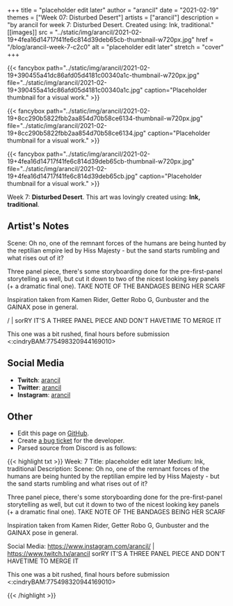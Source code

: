 +++
title =       "placeholder edit later"
author =      "arancil"
date =        "2021-02-19"
themes =      ["Week 07: Disturbed Desert"]
artists =     ["arancil"]
description = "by arancil for week 7: Disturbed Desert. Created using: Ink, traditional."
[[images]]
              src = "../static/img/arancil/2021-02-19+4fea16d14717f41fe6c814d39deb65cb-thumbnail-w720px.jpg"
              href = "/blog/arancil-week-7-c2c0"
              alt = "placeholder edit later"
              stretch = "cover"
+++


{{< fancybox path="../static/img/arancil/2021-02-19+390455a41dc86afd05d4181c00340a1c-thumbnail-w720px.jpg" file="../static/img/arancil/2021-02-19+390455a41dc86afd05d4181c00340a1c.jpg" caption="Placeholder thumbnail for a visual work." >}}

{{< fancybox path="../static/img/arancil/2021-02-19+8cc290b5822fbb2aa854d70b58ce6134-thumbnail-w720px.jpg" file="../static/img/arancil/2021-02-19+8cc290b5822fbb2aa854d70b58ce6134.jpg" caption="Placeholder thumbnail for a visual work." >}}

{{< fancybox path="../static/img/arancil/2021-02-19+4fea16d14717f41fe6c814d39deb65cb-thumbnail-w720px.jpg" file="../static/img/arancil/2021-02-19+4fea16d14717f41fe6c814d39deb65cb.jpg" caption="Placeholder thumbnail for a visual work." >}}


Week 7: **Disturbed Desert**. This art was lovingly created using: **Ink, traditional**.

## Artist's Notes

Scene: Oh no, one of the remnant forces of the humans are being hunted by the reptilian empire led by Hiss Majesty - but the sand starts rumbling and what rises out of it?

Three panel piece, there's some storyboarding done for the pre-first-panel storytelling as well, but cut it down to two of the nicest looking key panels (+ a dramatic final one). TAKE NOTE OF THE BANDAGES BEING HER SCARF

Inspiration taken from Kamen Rider, Getter Robo G, Gunbuster and the GAINAX pose in general.

/ | 
sorRY IT'S A THREE PANEL PIECE AND DON'T HAVETIME TO MERGE IT

This one was a bit rushed, final hours before submission <:cindryBAM:775498320944169010>

## Social Media

- **Twitch**: <a href='https://twitch.tv/arancil' target='_blank'>arancil</a>
- **Twitter**: <a href='https://twitter.com/arancil' target='_blank'>arancil</a>
- **Instagram**: <a href='https://instagram.com/arancil' target='_blank'>arancil</a>

## Other

- Edit this page on [GitHub](https://github.com/teaminkling/web-refresh/edit/main/content/blog/arancil-week-7-c2c0.md).
- Create [a bug ticket](https://github.com/teaminkling/web-refresh/issues/new?assignees=&labels=bug&template=problem-report.md&title=) for the developer.
- Parsed source from Discord is as follows:

{{< highlight txt >}}
Week: 7
Title: placeholder edit later
Medium: Ink, traditional
Description: Scene: Oh no, one of the remnant forces of the humans are being hunted by the reptilian empire led by Hiss Majesty - but the sand starts rumbling and what rises out of it?

Three panel piece, there's some storyboarding done for the pre-first-panel storytelling as well, but cut it down to two of the nicest looking key panels (+ a dramatic final one). TAKE NOTE OF THE BANDAGES BEING HER SCARF

Inspiration taken from Kamen Rider, Getter Robo G, Gunbuster and the GAINAX pose in general.

Social Media: https://www.instagram.com/arancil/ | https://www.twitch.tv/arancil
sorRY IT'S A THREE PANEL PIECE AND DON'T HAVETIME TO MERGE IT

This one was a bit rushed, final hours before submission <:cindryBAM:775498320944169010>

{{< /highlight >}}